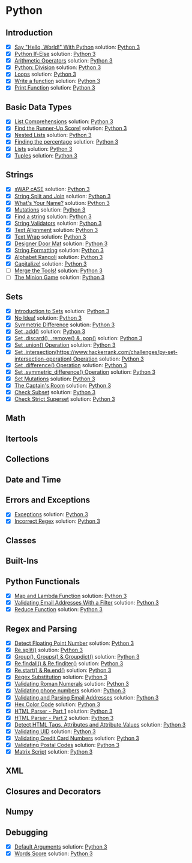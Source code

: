 # Python

## Introduction
-   [x] [Say "Hello, World!" With Python](https://www.hackerrank.com/challenges/py-hello-world) solution: [Python 3](<https://github.com/asakura/repetition/blob/master/hackerrank/Python/Say "Hello, World!" With Python/solution.py>)
-   [x] [Python If-Else](https://www.hackerrank.com/challenges/py-if-else) solution: [Python 3](<https://github.com/asakura/repetition/blob/master/hackerrank/Python/Python If-Else/solution.py>)
-   [x] [Arithmetic Operators](https://www.hackerrank.com/challenges/python-arithmetic-operators) solution: [Python 3](<https://github.com/asakura/repetition/blob/master/hackerrank/Python/Arithmetic Operators/solution.py>)
-   [x] [Python: Division](https://www.hackerrank.com/challenges/python-division) solution: [Python 3](<https://github.com/asakura/repetition/blob/master/hackerrank/Python/Python: Division/solution.py>)
-   [x] [Loops](https://www.hackerrank.com/challenges/python-loops) solution: [Python 3](<https://github.com/asakura/repetition/blob/master/hackerrank/Python/Loops/solution.py>)
-   [x] [Write a function](https://www.hackerrank.com/challenges/write-a-function) solution: [Python 3](<https://github.com/asakura/repetition/blob/master/hackerrank/Python/Write a function/solution.py>)
-   [x] [Print Function](https://www.hackerrank.com/challenges/python-print) solution: [Python 3](<https://github.com/asakura/repetition/blob/master/hackerrank/Python/Print Function/solution.py>)

## Basic Data Types
-   [x] [List Comprehensions](https://www.hackerrank.com/challenges/list-comprehensions) solution: [Python 3](<https://github.com/asakura/repetition/blob/master/hackerrank/Python/List Comprehensions/solution.py>)
-   [x] [Find the Runner-Up Score!](https://www.hackerrank.com/challenges/find-second-maximum-number-in-a-list) solution: [Python 3](<https://github.com/asakura/repetition/blob/master/hackerrank/Python/Find the Runner-Up Score!/solution.py>)
-   [x] [Nested Lists](https://www.hackerrank.com/challenges/nested-list) solution: [Python 3](<https://github.com/asakura/repetition/blob/master/hackerrank/Python/Nested Lists/solution.py>)
-   [x] [Finding the percentage](https://www.hackerrank.com/challenges/finding-the-percentage) solution: [Python 3](<https://github.com/asakura/repetition/blob/master/hackerrank/Python/Finding the percentage/solution.py>)
-   [x] [Lists](https://www.hackerrank.com/challenges/python-lists) solution: [Python 3](<https://github.com/asakura/repetition/blob/master/hackerrank/Python/Lists/solution.py>)
-   [x] [Tuples](https://www.hackerrank.com/challenges/python-tuples) solution: [Python 3](<https://github.com/asakura/repetition/blob/master/hackerrank/Python/Tuples/solution.py>)

## Strings
-   [x] [sWAP cASE](https://www.hackerrank.com/challenges/swap-case) solution: [Python 3](<https://github.com/asakura/repetition/blob/master/hackerrank/Python/sWAP cASE/solution.py>)
-   [x] [String Split and Join](https://www.hackerrank.com/challenges/python-string-split-and-join) solution: [Python 3](<https://github.com/asakura/repetition/blob/master/hackerrank/Python/String Split and Join/solution.py>)
-   [x] [What's Your Name?](https://www.hackerrank.com/challenges/whats-your-name) solution: [Python 3](<https://github.com/asakura/repetition/blob/master/hackerrank/Python/What's Your Name?/solution.py>)
-   [x] [Mutations](https://www.hackerrank.com/challenges/python-mutations) solution: [Python 3](<https://github.com/asakura/repetition/blob/master/hackerrank/Python/Mutations/solution.py>)
-   [x] [Find a string](https://www.hackerrank.com/challenges/find-a-string) solution: [Python 3](<https://github.com/asakura/repetition/blob/master/hackerrank/Python/Find a string/solution.py>)
-   [x] [String Validators](https://www.hackerrank.com/challenges/string-validators) solution: [Python 3](<https://github.com/asakura/repetition/blob/master/hackerrank/Python/String Validators/solution.py>)
-   [x] [Text Alignment](https://www.hackerrank.com/challenges/text-alignment) solution: [Python 3](<https://github.com/asakura/repetition/blob/master/hackerrank/Python/Text Alignment/solution.py>)
-   [x] [Text Wrap](https://www.hackerrank.com/challenges/text-wrap) solution: [Python 3](<https://github.com/asakura/repetition/blob/master/hackerrank/Python/Text Wrap/solution.py>)
-   [x] [Designer Door Mat](https://www.hackerrank.com/challenges/designer-door-mat) solution: [Python 3](<https://github.com/asakura/repetition/blob/master/hackerrank/Python/Designer Door Mat/solution.py>)
-   [x] [String Formatting](https://www.hackerrank.com/challenges/python-string-formatting) solution: [Python 3](<https://github.com/asakura/repetition/blob/master/hackerrank/Python/String Formatting/solution.py>)
-   [x] [Alphabet Rangoli](https://www.hackerrank.com/challenges/alphabet-rangoli) solution: [Python 3](<https://github.com/asakura/repetition/blob/master/hackerrank/Python/Alphabet Rangoli/solution.py>)
-   [x] [Capitalize!](https://www.hackerrank.com/challenges/capitalize) solution: [Python 3](<https://github.com/asakura/repetition/blob/master/hackerrank/Python/Capitalize!/solution.py>)
-   [ ] [Merge the Tools!]() solution: [Python 3](<https://github.com/asakura/repetition/blob/master/hackerrank/Python/Merge the Tools!/solution.py>)
-   [ ] [The Minion Game]() solution: [Python 3](<https://github.com/asakura/repetition/blob/master/hackerrank/Python/The Minion Game/solution.py>)

## Sets
-   [x] [Introduction to Sets](https://www.hackerrank.com/challenges/py-introduction-to-sets) solution: [Python 3](<https://github.com/asakura/repetition/blob/master/hackerrank/Python/Introduction to Sets/solution.py>)
-   [x] [No Idea!](https://www.hackerrank.com/challenges/no-idea) solution: [Python 3](<https://github.com/asakura/repetition/blob/master/hackerrank/Python/No Idea!/solution.py>)
-   [x] [Symmetric Difference](https://www.hackerrank.com/challenges/symmetric-difference) solution: [Python 3](<https://github.com/asakura/repetition/blob/master/hackerrank/Python/Symmetric Difference/solution.py>)
-   [x] [Set .add()](https://www.hackerrank.com/challenges/py-set-add) solution: [Python 3](<https://github.com/asakura/repetition/blob/master/hackerrank/Python/Set .add()/solution.py>)
-   [x] [Set .discard(), .remove() & .pop()](https://www.hackerrank.com/challenges/py-set-discard-remove-pop) solution: [Python 3](<https://github.com/asakura/repetition/blob/master/hackerrank/Python/Set .discard(), .remove() & .pop()/solution.py>)
-   [x] [Set .union() Operation](https://www.hackerrank.com/challenges/py-set-union) solution: [Python 3](<https://github.com/asakura/repetition/blob/master/hackerrank/Python/Set .union() Operation/solution.py>)
-   [x] [Set .intersection(https://www.hackerrank.com/challenges/py-set-intersection-operation) Operation]() solution: [Python 3](<https://github.com/asakura/repetition/blob/master/hackerrank/Python/Set .intersection() Operation/solution.py>)
-   [x] [Set .difference() Operation](https://www.hackerrank.com/challenges/py-set-difference-operationd) solution: [Python 3](<https://github.com/asakura/repetition/blob/master/hackerrank/Python/Set .difference() Operation/solution.py>)
-   [x] [Set .symmetric_difference() Operation](https://www.hackerrank.com/challenges/py-set-symmetric-difference-operation) solution: [Python 3](<https://github.com/asakura/repetition/blob/master/hackerrank/Python/Set .symmetric_difference() Operation/solution.py>)
-   [x] [Set Mutations](https://www.hackerrank.com/challenges/py-set-mutations) solution: [Python 3](<https://github.com/asakura/repetition/blob/master/hackerrank/Python/Set Mutations/solution.py>)
-   [x] [The Captain's Room](https://www.hackerrank.com/challenges/py-the-captains-room) solution: [Python 3](<https://github.com/asakura/repetition/blob/master/hackerrank/Python/The Captain's Room/solution.py>)
-   [x] [Check Subset](https://www.hackerrank.com/challenges/py-check-subset) solution: [Python 3](<https://github.com/asakura/repetition/blob/master/hackerrank/Python/Check Subset/solution.py>)
-   [x] [Check Strict Superset](https://www.hackerrank.com/challenges/py-check-strict-superset) solution: [Python 3](<https://github.com/asakura/repetition/blob/master/hackerrank/Python/Check Strict Superset/solution.py>)

## Math

## Itertools

## Collections

## Date and Time

## Errors and Exceptions
-   [x] [Exceptions](https://www.hackerrank.com/challenges/exceptions) solution: [Python 3](<https://github.com/asakura/repetition/blob/master/hackerrank/Python/Exceptions/solution.py>)
-   [x] [Incorrect Regex](https://www.hackerrank.com/challenges/incorrect-regex) solution: [Python 3](<https://github.com/asakura/repetition/blob/master/hackerrank/Python/Incorrect Regex/solution.py>)

## Classes

## Built-Ins

## Python Functionals
-   [x] [Map and Lambda Function](https://www.hackerrank.com/challenges/map-and-lambda-expression) solution: [Python 3](<https://github.com/asakura/repetition/blob/master/hackerrank/Python/Map and Lambda Function/solution.py>)
-   [x] [Validating Email Addresses With a Filter](https://www.hackerrank.com/challenges/validate-list-of-email-address-with-filter) solution: [Python 3](<https://github.com/asakura/repetition/blob/master/hackerrank/Python/Validating Email Addresses With a Filter/solution.py>)
-   [x] [Reduce Function](https://www.hackerrank.com/challenges/reduce-function) solution: [Python 3](<https://github.com/asakura/repetition/blob/master/hackerrank/Python/Reduce Function/solution.py>)

## Regex and Parsing
-   [x] [Detect Floating Point Number](https://www.hackerrank.com/challenges/introduction-to-regex) solution: [Python 3](<https://github.com/asakura/repetition/blob/master/hackerrank/Python/Detect Floating Point Number/solution.py>)
-   [x] [Re.split()](https://www.hackerrank.com/challenges/re-split) solution: [Python 3](<https://github.com/asakura/repetition/blob/master/hackerrank/Python/Re.split()/solution.py>)
-   [x] [Group(), Groups() & Groupdict()](https://www.hackerrank.com/challenges/re-group-groups) solution: [Python 3](<https://github.com/asakura/repetition/blob/master/hackerrank/Python/Group(), Groups() & Groupdict()/solution.py>)
-   [x] [Re.findall() & Re.finditer()](https://www.hackerrank.com/challenges/re-findall-re-finditer) solution: [Python 3](<https://github.com/asakura/repetition/blob/master/hackerrank/Python/Re.findall() & Re.finditer()/solution.py>)
-   [x] [Re.start() & Re.end()](https://www.hackerrank.com/challenges/re-start-re-end) solution: [Python 3](<https://github.com/asakura/repetition/blob/master/hackerrank/Python/Re.start() & Re.end()/solution.py>)
-   [x] [Regex Substitution](https://www.hackerrank.com/challenges/re-sub-regex-substitution) solution: [Python 3](<https://github.com/asakura/repetition/blob/master/hackerrank/Python/Regex Substitution/solution.py>)
-   [x] [Validating Roman Numerals](https://www.hackerrank.com/challenges/validate-a-roman-number) solution: [Python 3](<https://github.com/asakura/repetition/blob/master/hackerrank/Python/Validating Roman Numerals/solution.py>)
-   [x] [Validating phone numbers](https://www.hackerrank.com/challenges/validating-the-phone-number) solution: [Python 3](<https://github.com/asakura/repetition/blob/master/hackerrank/Python/Validating phone numbers/solution.py>)
-   [x] [Validating and Parsing Email Addresses](https://www.hackerrank.com/challenges/validating-named-email-addresses) solution: [Python 3](<https://github.com/asakura/repetition/blob/master/hackerrank/Python/Validating and Parsing Email Addresses/solution.py>)
-   [x] [Hex Color Code](https://www.hackerrank.com/challenges/hex-color-code) solution: [Python 3](<https://github.com/asakura/repetition/blob/master/hackerrank/Python/Hex Color Code/solution.py>)
-   [x] [HTML Parser - Part 1](https://www.hackerrank.com/challenges/html-parser-part-1) solution: [Python 3](<https://github.com/asakura/repetition/blob/master/hackerrank/Python/HTML Parser - Part 1/solution.py>)
-   [x] [HTML Parser - Part 2](https://www.hackerrank.com/challenges/html-parser-part-2) solution: [Python 3](<https://github.com/asakura/repetition/blob/master/hackerrank/Python/HTML Parser - Part 2/solution.py>)
-   [x] [Detect HTML Tags, Attributes and Attribute Values](https://www.hackerrank.com/challenges/detect-html-tags-attributes-and-attribute-values) solution: [Python 3](<https://github.com/asakura/repetition/blob/master/hackerrank/Python/Detect HTML Tags, Attributes and Attribute Values/solution.py>)
-   [x] [Validating UID](https://www.hackerrank.com/challenges/validating-uid) solution: [Python 3](<https://github.com/asakura/repetition/blob/master/hackerrank/Python/Validating UID/solution.py>)
-   [x] [Validating Credit Card Numbers](https://www.hackerrank.com/challenges/validating-credit-card-number) solution: [Python 3](<https://github.com/asakura/repetition/blob/master/hackerrank/Python/Validating Credit Card Numbers/solution.py>)
-   [x] [Validating Postal Codes](https://www.hackerrank.com/challenges/validating-postalcode) solution: [Python 3](<https://github.com/asakura/repetition/blob/master/hackerrank/Python/Validating Postal Codes/solution.py>)
-   [x] [Matrix Script](https://www.hackerrank.com/challenges/matrix-script) solution: [Python 3](<https://github.com/asakura/repetition/blob/master/hackerrank/Python/Matrix Script/solution.py>)

## XML

## Closures and Decorators

## Numpy

## Debugging
-   [x] [Default Arguments](https://www.hackerrank.com/challenges/default-arguments) solution: [Python 3](<https://github.com/asakura/repetition/blob/master/hackerrank/Python/Default Arguments/solution.py>)
-   [x] [Words Score](https://www.hackerrank.com/challenges/words-score) solution: [Python 3](<https://github.com/asakura/repetition/blob/master/hackerrank/Python/Words Score/solution.py>)